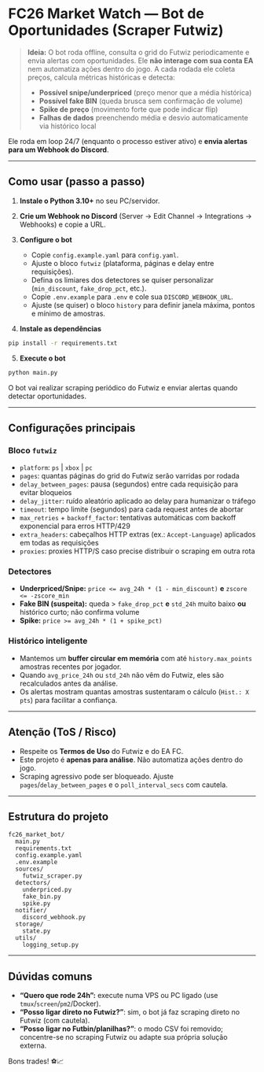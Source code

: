 
# FC26 Market Watch — Bot de Oportunidades (Scraper Futwiz)

> **Ideia:** O bot roda offline, consulta o grid do Futwiz periodicamente e envia alertas com oportunidades.
> Ele **não interage com sua conta EA** nem automatiza ações dentro do jogo.
> A cada rodada ele coleta preços, calcula métricas históricas e detecta:
> - **Possível snipe/underpriced** (preço menor que a média histórica)
> - **Possível fake BIN** (queda brusca sem confirmação de volume)
> - **Spike de preço** (movimento forte que pode indicar flip)
> - **Falhas de dados** preenchendo média e desvio automaticamente via histórico local

Ele roda em loop 24/7 (enquanto o processo estiver ativo) e **envia alertas para um Webhook do Discord**.

---

## Como usar (passo a passo)

1) **Instale o Python 3.10+** no seu PC/servidor.

2) **Crie um Webhook no Discord** (Server → Edit Channel → Integrations → Webhooks) e copie a URL.

3) **Configure o bot**
   - Copie `config.example.yaml` para `config.yaml`.
   - Ajuste o bloco `futwiz` (plataforma, páginas e delay entre requisições).
   - Defina os limiares dos detectores se quiser personalizar (`min_discount`, `fake_drop_pct`, etc.).
   - Copie `.env.example` para `.env` e cole sua `DISCORD_WEBHOOK_URL`.
   - Ajuste (se quiser) o bloco `history` para definir janela máxima, pontos e mínimo de amostras.

4) **Instale as dependências**
```bash
pip install -r requirements.txt
```

5) **Execute o bot**
```bash
python main.py
```
O bot vai realizar scraping periódico do Futwiz e enviar alertas quando detectar oportunidades.

---

## Configurações principais

### Bloco `futwiz`
- `platform`: `ps` | `xbox` | `pc`
- `pages`: quantas páginas do grid do Futwiz serão varridas por rodada
- `delay_between_pages`: pausa (segundos) entre cada requisição para evitar bloqueios
- `delay_jitter`: ruído aleatório aplicado ao delay para humanizar o tráfego
- `timeout`: tempo limite (segundos) para cada request antes de abortar
- `max_retries` + `backoff_factor`: tentativas automáticas com backoff exponencial para erros HTTP/429
- `extra_headers`: cabeçalhos HTTP extras (ex.: `Accept-Language`) aplicados em todas as requisições
- `proxies`: proxies HTTP/S caso precise distribuir o scraping em outra rota

### Detectores
- **Underpriced/Snipe:** `price <= avg_24h * (1 - min_discount)` **e** `zscore <= -zscore_min`
- **Fake BIN (suspeita):** queda > `fake_drop_pct` **e** `std_24h` muito baixo **ou** histórico curto; não confirma volume
- **Spike:** `price >= avg_24h * (1 + spike_pct)`

### Histórico inteligente
- Mantemos um **buffer circular em memória** com até `history.max_points` amostras recentes por jogador.
- Quando `avg_price_24h` ou `std_24h` não vêm do Futwiz, eles são recalculados antes da análise.
- Os alertas mostram quantas amostras sustentaram o cálculo (`Hist.: X pts`) para facilitar a confiança.

---

## Atenção (ToS / Risco)
- Respeite os **Termos de Uso** do Futwiz e do EA FC.
- Este projeto é **apenas para análise**. Não automatiza ações dentro do jogo.
- Scraping agressivo pode ser bloqueado. Ajuste `pages`/`delay_between_pages` e o `poll_interval_secs` com cautela.

---

## Estrutura do projeto
```
fc26_market_bot/
  main.py
  requirements.txt
  config.example.yaml
  .env.example
  sources/
    futwiz_scraper.py
  detectors/
    underpriced.py
    fake_bin.py
    spike.py
  notifier/
    discord_webhook.py
  storage/
    state.py
  utils/
    logging_setup.py
```

---

## Dúvidas comuns
- **“Quero que rode 24h”:** execute numa VPS ou PC ligado (use `tmux`/`screen`/`pm2`/Docker).
- **“Posso ligar direto no Futwiz?”**: sim, o bot já faz scraping direto no Futwiz (com cautela).
- **“Posso ligar no Futbin/planilhas?”**: o modo CSV foi removido; concentre-se no scraping Futwiz ou adapte sua própria solução externa.

Bons trades! ⚽📈
